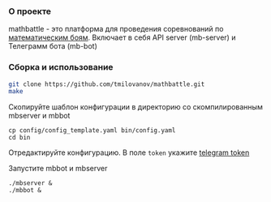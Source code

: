 ### О проекте
mathbattle - это платформа для проведения соревнований по [математическим боям](https://ru.wikipedia.org/wiki/%D0%9C%D0%B0%D1%82%D0%B1%D0%BE%D0%B9). Включает в себя API server (mb-server) и Телеграмм бота (mb-bot)

### Сборка и использование

```bash
git clone https://github.com/tmilovanov/mathbattle.git
make
```

Скопируйте шаблон конфигурации в директорию со скомпилированным mbserver и mbbot

    cp config/config_template.yaml bin/config.yaml
    cd bin

Отредактируйте конфигурацию. В поле `token` укажите [telegram token](https://core.telegram.org/bots/api#authorizing-your-bot)

Запустите mbbot и mbserver

```
./mbserver &
./mbbot &
```